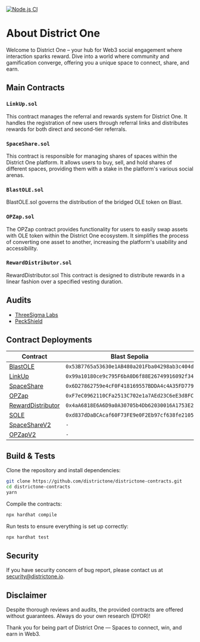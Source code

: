 [![Node.js CI](https://github.com/OpenLeverageDev/districtone-contracts/actions/workflows/build.yml/badge.svg)](https://github.com/OpenLeverageDev/openstage-contracts/actions/workflows/build.yml)

# About District One
Welcome to District One – your hub for Web3 social engagement where interaction sparks reward. Dive into a world where community and gamification converge, offering you a unique space to connect, share, and earn.

## Main Contracts

### `LinkUp.sol`
This contract manages the referral and rewards system for District One. It handles the registration of new users through referral links and distributes rewards for both direct and second-tier referrals.

### `SpaceShare.sol`
This contract is responsible for managing shares of spaces within the District One platform. It allows users to buy, sell, and hold shares of different spaces, providing them with a stake in the platform's various social arenas.

### `BlastOLE.sol`
BlastOLE.sol governs the distribution of the bridged OLE token on Blast.

### `OPZap.sol`
The OPZap contract provides functionality for users to easily swap assets with OLE token within the District One ecosystem. It simplifies the process of converting one asset to another, increasing the platform's usability and accessibility.

### `RewardDistributor.sol`
RewardDistributor.sol This contract is designed to distribute rewards in a linear fashion over a specified vesting duration.

## Audits
- [ThreeSigma Labs](https://github.com/OpenLeverageDev/districtone-contracts/blob/main/audits/ThreeSigma-Audit-Report-DistrictOne.pdf)
- [PeckShield](https://github.com/OpenLeverageDev/districtone-contracts/blob/main/audits/PeckShield-Audit-Report-DistrictOne.pdf)

## Contract Deployments

| Contract                                                                                                                                         | Blast Sepolia                                | Blast Mainnet                                |
|--------------------------------------------------------------------------------------------------------------------------------------------------|----------------------------------------------|----------------------------------------------|
| [BlastOLE](https://github.com/OpenLeverageDev/districtone-contracts/blob/threesigma-peckshield-audited/contracts/BlastOLE.sol)                   | `0x53B7765a53630e1AB480a201Fba04298ab3c404d` | `0x73c369F61c90f03eb0Dd172e95c90208A28dC5bc` |
| [LinkUp](https://github.com/OpenLeverageDev/districtone-contracts/blob/threesigma-peckshield-audited/contracts/LinkUp.sol)                       | `0x99a10180ce9c795F6bA0D6f88E26749916092f34` | `0x768A55F26CD73e4569136c8249370D8bC96c3E3a` |
| [SpaceShare](https://github.com/OpenLeverageDev/districtone-contracts/blob/threesigma-peckshield-audited/contracts/share/SpaceShare.sol)         | `0x6D27862759e4cF0F418169557BDDA4c4A35FD779` | `0x1c59529ba394427D9a18A3eF6B8CA38906b8E2dB` |
| [OPZap](https://github.com/OpenLeverageDev/districtone-contracts/blob/threesigma-peckshield-audited/contracts/OPZap.sol)                         | `0xF7eC0962110CFa2513C702e1a7AEd23C6eE3d8FC` | `0xb936dCd9035eCa0E958F67Bd553443Dfbc6153d4` | 
| [RewardDistributor](https://github.com/OpenLeverageDev/districtone-contracts/blob/threesigma-peckshield-audited/contracts/RewardDistributor.sol) | `0x4aA6818E6A6D9a0A30705b4Db62030016A1753E2` | `0x20EBf8D5C6CB3Ba26F5f5aeF993a78411457D183` |                                           
| [SOLE](https://github.com/OpenLeverageDev/openleverage-contracts/blob/main/contracts/SOLE.sol)                                                   | `0xd837dDaBCAcaf60F73FE9e0F2Eb97cf638fe2105` | `0xde600C085CE67F756Bdab2aD2E6EF3E797688834` |          
| [SpaceShareV2](https://github.com/OpenLeverageDev/districtone-contracts/blob/threesigma-v2-audited/contracts/share/SpaceShareV2.sol)             | `-`                                          | `0x77840848bce90e35172efe4644eb3f48a93565e9` |
| [OPZapV2](https://github.com/OpenLeverageDev/districtone-contracts/blob/threesigma-peckshield-audited/contracts/OPZap.sol)                       | `-`                                          | `0x05B9f09a38f36C126D47420e210dB7FE8b5EC7ae` | 


## Build & Tests

Clone the repository and install dependencies:

```bash
git clone https://github.com/districtone/districtone-contracts.git
cd districtone-contracts
yarn
```
Compile the contracts:
```bash
npx hardhat compile
```

Run tests to ensure everything is set up correctly:
```bash
npx hardhat test
```

## Security
If you have security concern of bug report, please contact us at [security@districtone.io](mailto:security@districtone.io).

## Disclaimer
Despite thorough reviews and audits, the provided contracts are offered without guarantees. Always do your own research (DYOR)!

Thank you for being part of District One — Spaces to connect, win, and earn in Web3.